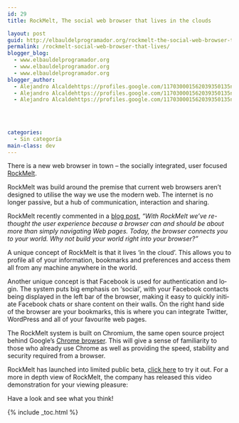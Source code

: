 ```yaml
---
id: 29
title: RockMelt, The social web browser that lives in the clouds

layout: post
guid: http://elbauldelprogramador.org/rockmelt-the-social-web-browser-that-lives-in-the-clouds/
permalink: /rockmelt-social-web-browser-that-lives/
blogger_blog:
  - www.elbauldelprogramador.org
  - www.elbauldelprogramador.org
  - www.elbauldelprogramador.org
blogger_author:
  - Alejandro Alcaldehttps://profiles.google.com/117030001562039350135noreply@blogger.com
  - Alejandro Alcaldehttps://profiles.google.com/117030001562039350135noreply@blogger.com
  - Alejandro Alcaldehttps://profiles.google.com/117030001562039350135noreply@blogger.com

  
  
  
categories:
  - Sin categoría
main-class: dev
---
```

<p lang="en">
  There is a new web browser in town – the socially integrated, user focused <a href="http://www.rockmelt.com/" target="_blank">RockMelt</a>.
</p>



<p lang="en">
  RockMelt was build around the premise that current web browsers aren’t designed to utilise the way we use the modern web. The internet is no longer passive, but a hub of communication, interaction and sharing.
</p>

<p lang="en">
  RockMelt recently commented in a <a href="http://blog.rockmelt.com/" target="_blank">blog post</a>, <em>“With RockMelt we’ve re-thought the user experience because a browser can and should be about more than simply navigating Web pages. Today, the browser connects you to your world. Why not build your world right into your browser?”</em>
</p>

<p lang="en">
  A unique concept of RockMelt is that it lives ‘in the cloud’. This allows you to profile all of your information, bookmarks and preferences and access them all from any machine anywhere in the world.
</p>

<p lang="en">
  Another unique concept is that Facebook is used for authentication and login. The system puts big emphasis on ‘social’, with your Facebook contacts being displayed in the left bar of the browser, making it easy to quickly initiate Facebook chats or share content on their walls. On the right hand side of the browser are your bookmarks, this is where you can integrate Twitter, WordPress and all of your favourite web pages.
</p>

<p lang="en">
  The RockMelt system is built on Chromium, the same open source project behind Google’s <a href="http://www.google.co.uk/chrome" target="_blank">Chrome browser</a>. This will give a sense of familiarity to those who already use Chrome as well as providing the speed, stability and security required from a browser.
</p>

<p lang="en">
  RockMelt has launched into limited public beta, <a href="http://www.rockmelt.com/" target="_blank">click here</a> to try it out. For a more in depth view of RockMelt, the company has released this video demonstration for your viewing pleasure:
</p>

<p lang="en">
  <span style="display: none;">&nbsp;</span><span style="display: none;">&nbsp;</span>
</p>

<p lang="en">
  Have a look and see what you think!
</p>





{% include _toc.html %}
